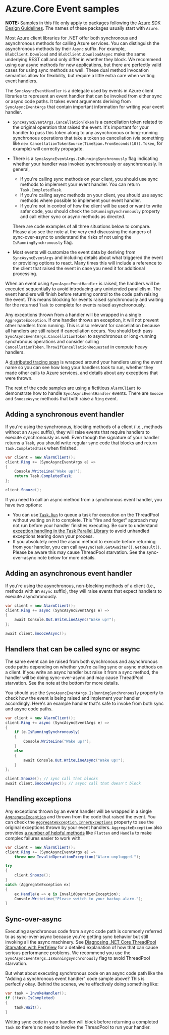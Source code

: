 # Azure.Core Event samples

**NOTE:** Samples in this file only apply to packages following the
[Azure SDK Design Guidelines](https://azure.github.io/azure-sdk/dotnet_introduction.html).
The names of these packages usually start with `Azure`.

Most Azure client libraries for .NET offer both synchronous and asynchronous
methods for calling Azure services.  You can distinguish the asynchronous
methods by their `Async` suffix.  For example, `BlobClient.Download` and
`BlobClient.DownloadAsync` make the same underlying REST call and only differ in
whether they block.  We recommend using our async methods for new applications,
but there are perfectly valid cases for using sync methods as well.  These dual
method invocation semantics allow for flexibility, but require a little extra
care when writing event handlers.

The `SyncAsyncEventHandler` is a delegate used by events in Azure client
libraries to represent an event handler that can be invoked from either sync or
async code paths.  It takes event arguments deriving from `SyncAsyncEventArgs`
that contain important information for writing your event handler.

- `SyncAsyncEventArgs.CancellationToken` is a cancellation token related to the
  original operation that raised the event.  It's important for your handler to
  pass this token along to any asynchronous or long-running synchronous
  operations that take a token so cancellation (via something like
  `new CancellationTokenSource(TimeSpan.FromSeconds(10)).Token`, for example)
  will correctly propagate.

- There is a `SyncAsyncEventArgs.IsRunningSynchronously` flag indicating whether your
  handler was invoked synchronously or asynchronously.  In general,

    - If you're calling sync methods on your client, you should use sync methods
      to implement your event handler.  You can return `Task.CompletedTask`.
    - If you're calling async methods on your client, you should use async
      methods where possible to implement your event handler.
    - If you're not in control of how the client will be used or want to write
      safer code, you should check the `IsRunningSynchronously` property and call
      either sync or async methods as directed.

  There are code examples of all three situations below to compare.  Please also
  see the note at the very end discussing the dangers of sync-over-async to
  understand the risks of not using the `IsRunningSynchronously` flag.

- Most events will customize the event data by deriving from `SyncAsyncEventArgs`
  and including details about what triggered the event or providing options to
  react.  Many times this will include a reference to the client that raised the
  event in case you need it for additional processing.

When an event using `SyncAsyncEventHandler` is raised, the handlers will be
executed sequentially to avoid introducing any unintended parallelism.  The
event handlers will finish before returning control to the code path raising the
event.  This means blocking for events raised synchronously and waiting for the
returned `Task` to complete for events raised asynchronously.

Any exceptions thrown from a handler will be wrapped in a single
`AggregateException`.  If one handler throws an exception, it will not prevent
other handlers from running.  This is also relevant for cancellation because all
handlers are still raised if cancellation occurs.  You should both pass
`SyncAsyncEventArgs.CancellationToken` to asynchronous or long-running
synchronous operations and consider calling `CancellationToken.ThrowIfCancellationRequested`
in compute heavy handlers.

A [distributed tracing span](https://github.com/Azure/azure-sdk-for-net/blob/master/sdk/core/Azure.Core/samples/Diagnostics.md#distributed-tracing)
is wrapped around your handlers using the event name so you can see how long
your handlers took to run, whether they made other calls to Azure services, and
details about any exceptions that were thrown.

The rest of the code samples are using a fictitious `AlarmClient` to demonstrate
how to handle `SyncAsyncEventHandler` events.  There are `Snooze` and
`SnoozeAsync` methods that both raise a `Ring` event.

## Adding a synchronous event handler

If you're using the synchronous, blocking methods of a client (i.e., methods
without an `Async` suffix), they will raise events that require handlers to
execute synchronously as well.  Even though the signature of your handler
returns a `Task`, you should write regular sync code that blocks and return
`Task.CompletedTask` when finished.

```C# Snippet:Azure_Core_Samples_EventSamples_SyncHandler
var client = new AlarmClient();
client.Ring += (SyncAsyncEventArgs e) =>
{
    Console.WriteLine("Wake up!");
    return Task.CompletedTask;
};

client.Snooze();
```

If you need to call an async method from a synchronous event handler, you have
two options:

- You can use [`Task.Run`](https://docs.microsoft.com/dotnet/api/system.threading.tasks.task.run)
  to queue a task for execution on the ThreadPool without waiting on it to
  complete.  This "fire and forget" approach may not run before your handler
  finishes executing.  Be sure to understand
  [exception handling in the Task Parallel Library](https://docs.microsoft.com/dotnet/standard/parallel-programming/exception-handling-task-parallel-library)
  to avoid unhandled exceptions tearing down your process.
- If you absolutely need the async method to execute before returning from your
  handler, you can call `myAsyncTask.GetAwaiter().GetResult()`.  Please be aware
  this may cause ThreadPool starvation.  See the sync-over-async note below for
  more details.

## Adding an asynchronous event handler

If you're using the asynchronous, non-blocking methods of a client (i.e.,
methods with an `Async` suffix), they will raise events that expect handlers to
execute asynchronously.

```C# Snippet:Azure_Core_Samples_EventSamples_AsyncHandler
var client = new AlarmClient();
client.Ring += async (SyncAsyncEventArgs e) =>
{
    await Console.Out.WriteLineAsync("Wake up!");
};

await client.SnoozeAsync();
```

## Handlers that can be called sync or async

The same event can be raised from both synchronous and asynchronous code paths
depending on whether you're calling sync or async methods on a client.  If you
write an async handler but raise it from a sync method, the handler will be
doing sync-over-async and may cause ThreadPool starvation.  See the note at the
bottom for more details.

You should use the `SyncAsyncEventArgs.IsRunningSynchronously` property to check how
the event is being raised and implement your handler accordingly.  Here's an
example handler that's safe to invoke from both sync and async code paths.

```C# Snippet:Azure_Core_Samples_EventSamples_CombinedHandler
var client = new AlarmClient();
client.Ring += async (SyncAsyncEventArgs e) =>
{
    if (e.IsRunningSynchronously)
    {
        Console.WriteLine("Wake up!");
    }
    else
    {
        await Console.Out.WriteLineAsync("Wake up!");
    }
};

client.Snooze(); // sync call that blocks
await client.SnoozeAsync(); // async call that doesn't block
```

## Handling exceptions

Any exceptions thrown by an event handler will be wrapped in a single
[`AggregateException`](https://docs.microsoft.com/dotnet/api/system.aggregateexception) and thrown from the code that raised the event.  You can check the
[`AggregateException.InnerExceptions`](https://docs.microsoft.com/dotnet/api/system.aggregateexception.innerexceptions)
property to see the original exceptions thrown by your event handlers.
`AggregateException` also provides
[a number of helpful methods](https://docs.microsoft.com/archive/msdn-magazine/2009/brownfield/aggregating-exceptions)
like `Flatten` and `Handle` to make complex failures easier to work with.

```C# Snippet:Azure_Core_Samples_EventSamples_Exceptions
var client = new AlarmClient();
client.Ring += (SyncAsyncEventArgs e) =>
    throw new InvalidOperationException("Alarm unplugged.");

try
{
    client.Snooze();
}
catch (AggregateException ex)
{
    ex.Handle(e => e is InvalidOperationException);
    Console.WriteLine("Please switch to your backup alarm.");
}
```

## Sync-over-async

Executing asynchronous code from a sync code path is commonly referred to as
sync-over-async because you're getting sync behavior but still invoking all the
async machinery.  See
[Diagnosing .NET Core ThreadPool Starvation with PerfView](https://docs.microsoft.com/archive/blogs/vancem/diagnosing-net-core-threadpool-starvation-with-perfview-why-my-service-is-not-saturating-all-cores-or-seems-to-stall)
for a detailed explanation of how that can cause serious performance problems.
We recommend you use the `SyncAsyncEventArgs.IsRunningSynchronously` flag to avoid
ThreadPool starvation.

But what about executing synchronous code on an async code path like the "Adding
a synchronous event handler" code sample above?  This is perfectly okay.  Behind
the scenes, we're effectively doing something like:

```C#
var task = InvokeHandler();
if (!task.IsCompleted)
{
    task.Wait();
}
```

Writing sync code in your handler will block before returning a completed `Task`
so there's no need to involve the ThreadPool to run your handler.
